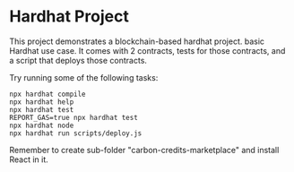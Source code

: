 # Hardhat Project

This project demonstrates a blockchain-based hardhat project. basic Hardhat use case. It comes with 2 contracts, tests for those contracts, and a script that deploys those contracts.

Try running some of the following tasks:

```shell
npx hardhat compile
npx hardhat help
npx hardhat test
REPORT_GAS=true npx hardhat test
npx hardhat node
npx hardhat run scripts/deploy.js
```

Remember to create sub-folder "carbon-credits-marketplace" and install React in it. 
